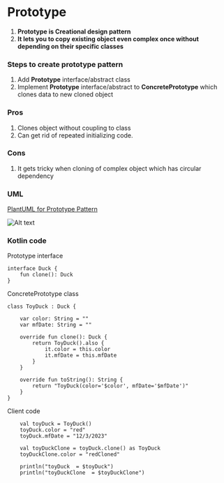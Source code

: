 # Prototype

1. **Prototype is Creational design pattern**
2. **It lets you to copy existing object even complex once without depending on their specific classes**

### Steps to create prototype pattern

1. Add **Prototype** interface/abstract class
2. Implement **Prototype** interface/abstract to **ConcretePrototype** which clones data to new cloned object

### Pros

1. Clones object without coupling to class
2. Can get rid of repeated initializing code.

### Cons

1. It gets tricky when cloning of complex object which has circular dependency

### UML

[PlantUML for Prototype Pattern](https://www.plantuml.com/plantuml/uml/ROv1ImCn48NlyolUKIakw74ffU39cmV_G9gTTID99YJJWwpzxwuRkb4gv32yz-NZ7OkQhEVWwJMBYducnlwhwpeyIxIPbRUSo4NbF1hB-0Nlj_Hmm4oxsPoAPcFr0kibyjqz-iRJXSXwKygjVwO7Z8xzy7WzdeXs_pkYA2ExzqaXOslwViK9U9jSmV8CqZOri4uoTCHnm8-0_chQeblTYyA5v3bmr0AT66jpLQ8YLfBZMijYTT5uoEc3hKAb_gZbchKTn-Kw1_yD)

![Alt text](http://www.plantuml.com/plantuml/png/ROv1ImCn48NlyolUKIakw74ffU39cmV_G9gTTID99YJJWwpzxwuRkb4gv32yz-NZ7OkQhEVWwJMBYducnlwhwpeyIxIPbRUSo4NbF1hB-0Nlj_Hmm4oxsPoAPcFr0kibyjqz-iRJXSXwKygjVwO7Z8xzy7WzdeXs_pkYA2ExzqaXOslwViK9U9jSmV8CqZOri4uoTCHnm8-0_chQeblTYyA5v3bmr0AT66jpLQ8YLfBZMijYTT5uoEc3hKAb_gZbchKTn-Kw1_yD)

### Kotlin code

Prototype interface

```agsl
interface Duck {
    fun clone(): Duck
}

```

ConcretePrototype class

```agsl
class ToyDuck : Duck {

    var color: String = ""
    var mfDate: String = ""

    override fun clone(): Duck {
        return ToyDuck().also {
            it.color = this.color
            it.mfDate = this.mfDate
        }
    }

    override fun toString(): String {
        return "ToyDuck(color='$color', mfDate='$mfDate')"
    }
}
```

Client code

```agsl
    val toyDuck = ToyDuck()
    toyDuck.color = "red"
    toyDuck.mfDate = "12/3/2023"

    val toyDuckClone = toyDuck.clone() as ToyDuck
    toyDuckClone.color = "redCloned"

    println("toyDuck  = $toyDuck")
    println("toyDuckClone  = $toyDuckClone")
```